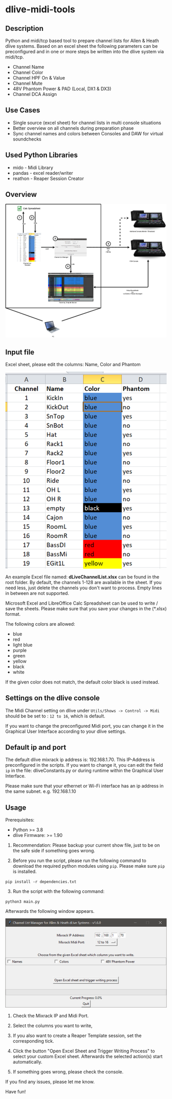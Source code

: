 # dlive-midi-tools
## Description
Python and midi/tcp based tool to prepare channel lists for Allen &amp; Heath dlive systems. Based on an excel sheet the following parameters can be preconfigured and in one or more steps be written into the dlive system via midi/tcp. 
- Channel Name
- Channel Color
- Channel HPF On & Value
- Channel Mute
- 48V Phantom Power & PAD (Local, DX1 & DX3)
- Channel DCA Assign

## Use Cases
* Single source (excel sheet) for channel lists in multi console situations
* Better overview on all channels during preparation phase
* Sync channel names and colors between Consoles and DAW for virtual soundchecks

## Used Python Libraries
* mido - Midi Library
* pandas - excel reader/writer
* reathon - Reaper Session Creator

## Overview
![Overview](overview.drawio.png)

## Input file
Excel sheet, please edit the columns: Name, Color and Phantom

![Excel](doc/excel.png)

An example Excel file named: **dLiveChannelList.xlsx** can be found in the root folder. 
By default, the channels 1-128 are available in the sheet. If you need less, 
just delete the channels you don't want to process. Empty lines in between are not supported.

Microsoft Excel and LibreOffice Calc Spreadsheet can be used to write / save the sheets.
Please make sure that you save your changes in the (*.xlsx) format. 

The following colors are allowed:
* blue
* red 
* light blue 
* purple 
* green 
* yellow 
* black
* white

If the given color does not match, the default color black is used instead.

## Settings on the dlive console
The Midi Channel setting on dlive under `Utils/Shows -> Control -> Midi` should be be set to : `12 to 16`, which is default.

If you want to change the preconfigured Midi port, you can change it in the Graphical User Interface according to your dlive settings. 

## Default ip and port
The default dlive mixrack ip address is: 192.168.1.70. This IP-Address is preconfigured in the scripts. If you want to 
change it, you can edit the field `ip` in the file: dliveConstants.py or during runtime within the Graphical User Interface.  

Please make sure that your ethernet or Wi-Fi interface has an ip address in the same subnet. e.g. 192.168.1.10
 

## Usage
Prerequisites: 
* Python >= 3.8
* dlive Firmware: >= 1.90

1. Recommendation: Please backup your current show file, just to be on the safe side if something goes wrong.

2. Before you run the script, please run the following command to download the required python modules using `pip`. Please make sure `pip` is installed.

`pip install -r dependencies.txt`

3. Run the script with the following command: 

`python3 main.py`

Afterwards the following window appears. 

![Gui](doc/gui.png)

1. Check the Mixrack IP and Midi Port.

2. Select the columns you want to write, 

3. If you also want to create a Reaper Template session, set the corresponding tick.

4. Click the button "Open Excel Sheet and Trigger Writing Process" to select your custom Excel sheet. Afterwards the selected action(s) start automatically.

5. If something goes wrong, please check the console.

If you find any issues, please let me know.

Have fun!